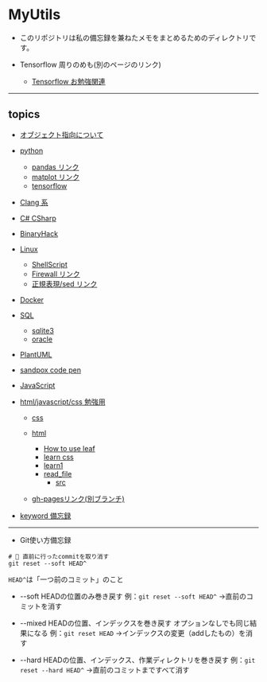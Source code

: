 # MyUtils

<link rel="shortcut icon" type="image/x-icon" href="path/to/favicon.ico">

- このリポジトリは私の備忘録を兼ねたメモをまとめるためのディレクトリです。

- Tensorflow 周りのめも(別のページのリンク)
  - [Tensorflow お勉強関連](https://puppies-jp.github.io/TensorflowDevLearn/)

---

## topics

- [オブジェクト指向について](object-oriented)
- [python](Python)
  - [pandas リンク](Python/pandas/pandas_tuto)
  - [matplot リンク](Python/pandas/matplot)
  - [tensorflow](Python/tensorflow)
- [Clang 系](Clang)
- [C# CSharp](CSharp)
- [BinaryHack](BinaryHack)

- [Linux](Linux)
  - [ShellScript](Linux/ShellScript)
  - [Firewall リンク](Linux/FireWall/Firewall)
  - [正規表現/sed リンク](RegExp/regularExpression)

- [Docker](Docker)
- [SQL](SQL)
  - [sqlite3](SQL/sqlite3)
  - [oracle](SQL/oracle)

- [PlantUML](PlantUML)
- [sandpox code pen](sandbox)

- [JavaScript](JavaScript)
- [html/javascript/css 勉強用](Frontend)
  - [css](css)
  - [html](html)
    - [How to use leaf](html/leaf/leaf.html)
    - [learn css](html/LearnCss/LearnCss.html)
    - [learn1](html/learn1)
    - [read_file](html/read_loc_xml)
      - [src](https://github.com/puppies-jp/MyUtils/tree/gh-pages/html)

  - [gh-pagesリンク(別ブランチ)](https://puppies-jp.github.io/LearnHtml/)

- [keyword 備忘録](keywords)

---

- Git使い方備忘録

```shell
# 🌟 直前に行ったcommitを取り消す
git reset --soft HEAD^

```

`HEAD^`は「一つ前のコミット」のこと

- --soft
  HEADの位置のみ巻き戻す
  例：`git reset --soft HEAD^` →直前のコミットを消す

- --mixed
  HEADの位置、インデックスを巻き戻す
  オプションなしでも同じ結果になる
  例：`git reset HEAD` →インデックスの変更（addしたもの）を消す

- --hard
  HEADの位置、インデックス、作業ディレクトリを巻き戻す
  例：`git reset --hard HEAD^` →直前のコミットまですべて消す
